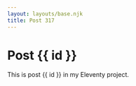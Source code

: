 ```yaml
---
layout: layouts/base.njk
title: Post 317
---
```


# Post {{ id }}

This is post {{ id }} in my Eleventy project.
